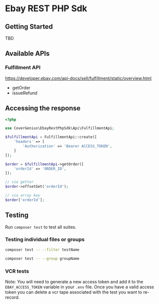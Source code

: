 # Ebay REST PHP Sdk

## Getting Started
TBD

## Available APIs

### Fulfillment API

https://developer.ebay.com/api-docs/sell/fulfillment/static/overview.html

* getOrder
* issueRefund

## Accessing the response

```php
<?php

use CoverGenius\EbayRestPhpSdk\Api\FulfillmentApi;

$fulfillmentApi = FulfillmentApi::create([
    'headers' => [
        'Authorization' => 'Bearer ACCESS_TOKEN',
    ]
]);

$order = $fulfillmentApi->getOrder([
    'orderId' => 'ORDER_ID',
]);

// via getter
$order->offsetGet('orderId');

// via array key
$order['orderId'];
```

## Testing

Run `composer test` to test all suites.

### Testing individual files or groups

```bash
composer test -- --filter testName

composer test -- --group groupName
```

### VCR tests

Note: You will need to generate a new access token and add it to the `EBAY_ACCESS_TOKEN` variable in your `.env` file. 
Once you have a valid access token you can delete a vcr tape associated with the test you want to re-record.
